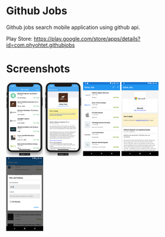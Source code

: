 # Github Jobs

Github jobs search mobile application using github api.

Play Store: https://play.google.com/store/apps/details?id=com.phyohtet.githubjobs

# Screenshots

<p float="left">
  <img src="Screenshots/ios-githubjobs-list.png"  width="100" height="200">
  <img src="Screenshots/ios-githubjob-detail.png"  width="100" height="200">
  <img src="Screenshots/android-githubjobs-list.png"  width="100" height="200">
  <img src="Screenshots/android-githubjobs-detail.png"  width="100" height="200">
  <img src="Screenshots/android-githubjobs-filter.png"  width="100" height="200">
</p>
